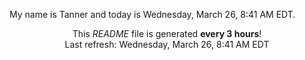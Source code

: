 My name is Tanner and today is Wednesday, March 26, 8:41 AM EDT.

<p align="center">This <i>README</i> file is generated <b>every 3 hours</b>!</br>Last refresh: Wednesday, March 26, 8:41 AM EDT<br /></p>
